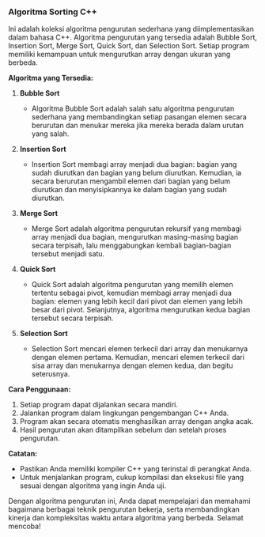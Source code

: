### Algoritma Sorting C++

Ini adalah koleksi algoritma pengurutan sederhana yang diimplementasikan dalam bahasa C++. Algoritma pengurutan yang tersedia adalah Bubble Sort, Insertion Sort, Merge Sort, Quick Sort, dan Selection Sort. Setiap program memiliki kemampuan untuk mengurutkan array dengan ukuran yang berbeda.

**Algoritma yang Tersedia:**
1. **Bubble Sort**
   - Algoritma Bubble Sort adalah salah satu algoritma pengurutan sederhana yang membandingkan setiap pasangan elemen secara berurutan dan menukar mereka jika mereka berada dalam urutan yang salah.
  
2. **Insertion Sort**
   - Insertion Sort membagi array menjadi dua bagian: bagian yang sudah diurutkan dan bagian yang belum diurutkan. Kemudian, ia secara berurutan mengambil elemen dari bagian yang belum diurutkan dan menyisipkannya ke dalam bagian yang sudah diurutkan.
  
3. **Merge Sort**
   - Merge Sort adalah algoritma pengurutan rekursif yang membagi array menjadi dua bagian, mengurutkan masing-masing bagian secara terpisah, lalu menggabungkan kembali bagian-bagian tersebut menjadi satu.

4. **Quick Sort**
   - Quick Sort adalah algoritma pengurutan yang memilih elemen tertentu sebagai pivot, kemudian membagi array menjadi dua bagian: elemen yang lebih kecil dari pivot dan elemen yang lebih besar dari pivot. Selanjutnya, algoritma mengurutkan kedua bagian tersebut secara terpisah.

5. **Selection Sort**
   - Selection Sort mencari elemen terkecil dari array dan menukarnya dengan elemen pertama. Kemudian, mencari elemen terkecil dari sisa array dan menukarnya dengan elemen kedua, dan begitu seterusnya.

**Cara Penggunaan:**
1. Setiap program dapat dijalankan secara mandiri.
2. Jalankan program dalam lingkungan pengembangan C++ Anda.
3. Program akan secara otomatis menghasilkan array dengan angka acak.
4. Hasil pengurutan akan ditampilkan sebelum dan setelah proses pengurutan.

**Catatan:**
- Pastikan Anda memiliki kompiler C++ yang terinstal di perangkat Anda.
- Untuk menjalankan program, cukup kompilasi dan eksekusi file yang sesuai dengan algoritma yang ingin Anda uji.

Dengan algoritma pengurutan ini, Anda dapat mempelajari dan memahami bagaimana berbagai teknik pengurutan bekerja, serta membandingkan kinerja dan kompleksitas waktu antara algoritma yang berbeda. Selamat mencoba!
